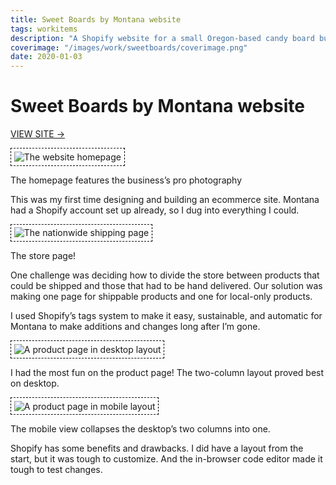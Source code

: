 ```yaml
---
title: Sweet Boards by Montana website
tags: workitems
description: "A Shopify website for a small Oregon-based candy board business"
coverimage: "/images/work/sweetboards/coverimage.png"
date: 2020-01-03
---
```

<style>
	img {
		border: 1px dashed black;
		padding: .3rem;
	}
</style>

# Sweet Boards by Montana website

<p><a href="https://sweetboardsbymontana.com/">VIEW SITE &rarr;</a></p>

<img src="/images/work/sweetboards/homepage.PNG" alt="The website homepage">

<p class="caption">The homepage features the business’s pro photography</p>

This was my first time designing and building an ecommerce site. Montana had a Shopify account set up already, so I dug into everything I could.

<img src="/images/work/sweetboards/storepage.PNG" alt="The nationwide shipping page">

<p class="caption">The store page!</p>

One challenge was deciding how to divide the store between products that could be shipped and those that had to be hand delivered. Our solution was making one page for shippable products and one for local-only products.

I used Shopify’s tags system to make it easy, sustainable, and automatic for Montana to make additions and changes long after I’m gone.

<img src="/images/work/sweetboards/productpage.PNG" alt="A product page in desktop layout">

<p class="caption">I had the most fun on the product page! The two-column layout proved best on desktop.</p>

<img src="/images/work/sweetboards/mobileview.PNG" alt="A product page in mobile layout" style="max-width: 400px">

<p class="caption">The mobile view collapses the desktop’s two columns into one.</p>

Shopify has some benefits and drawbacks. I did have a layout from the start, but it was tough to customize. And the in-browser code editor made it tough to test changes.

